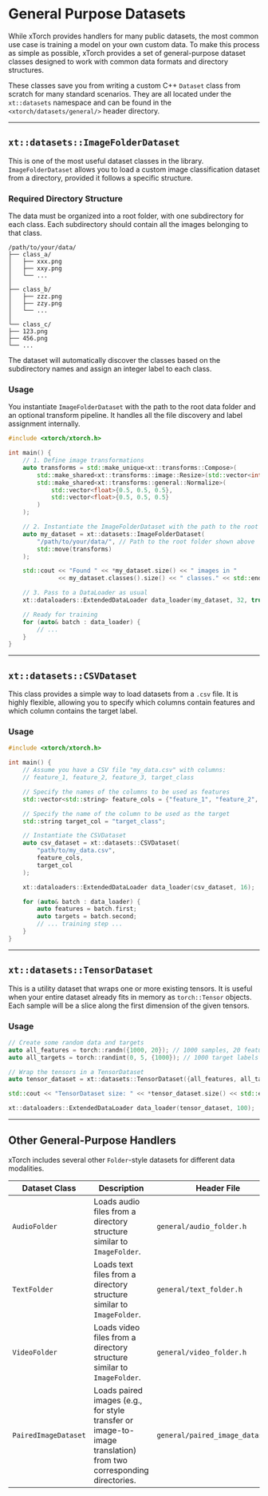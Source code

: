 # General Purpose Datasets

While xTorch provides handlers for many public datasets, the most common use case is training a model on your own custom data. To make this process as simple as possible, xTorch provides a set of general-purpose dataset classes designed to work with common data formats and directory structures.

These classes save you from writing a custom C++ `Dataset` class from scratch for many standard scenarios. They are all located under the `xt::datasets` namespace and can be found in the `<xtorch/datasets/general/>` header directory.

---

## `xt::datasets::ImageFolderDataset`

This is one of the most useful dataset classes in the library. `ImageFolderDataset` allows you to load a custom image classification dataset from a directory, provided it follows a specific structure.

### Required Directory Structure

The data must be organized into a root folder, with one subdirectory for each class. Each subdirectory should contain all the images belonging to that class.

```
/path/to/your/data/
├── class_a/
│   ├── xxx.png
│   ├── xxy.png
│   └── ...
│
├── class_b/
│   ├── zzz.png
│   ├── zzy.png
│   └── ...
│
└── class_c/
├── 123.png
├── 456.png
└── ...
```

The dataset will automatically discover the classes based on the subdirectory names and assign an integer label to each class.

### Usage

You instantiate `ImageFolderDataset` with the path to the root data folder and an optional transform pipeline. It handles all the file discovery and label assignment internally.

```cpp
#include <xtorch/xtorch.h>

int main() {
    // 1. Define image transformations
    auto transforms = std::make_unique<xt::transforms::Compose>(
        std::make_shared<xt::transforms::image::Resize>(std::vector<int64_t>{224, 224}),
        std::make_shared<xt::transforms::general::Normalize>(
            std::vector<float>{0.5, 0.5, 0.5},
            std::vector<float>{0.5, 0.5, 0.5}
        )
    );

    // 2. Instantiate the ImageFolderDataset with the path to the root directory
    auto my_dataset = xt::datasets::ImageFolderDataset(
        "/path/to/your/data/", // Path to the root folder shown above
        std::move(transforms)
    );

    std::cout << "Found " << *my_dataset.size() << " images in "
              << my_dataset.classes().size() << " classes." << std::endl;

    // 3. Pass to a DataLoader as usual
    xt::dataloaders::ExtendedDataLoader data_loader(my_dataset, 32, true);

    // Ready for training
    for (auto& batch : data_loader) {
        // ...
    }
}
```

---

## `xt::datasets::CSVDataset`

This class provides a simple way to load datasets from a `.csv` file. It is highly flexible, allowing you to specify which columns contain features and which column contains the target label.

### Usage

```cpp
#include <xtorch/xtorch.h>

int main() {
    // Assume you have a CSV file "my_data.csv" with columns:
    // feature_1, feature_2, feature_3, target_class

    // Specify the names of the columns to be used as features
    std::vector<std::string> feature_cols = {"feature_1", "feature_2", "feature_3"};

    // Specify the name of the column to be used as the target
    std::string target_col = "target_class";

    // Instantiate the CSVDataset
    auto csv_dataset = xt::datasets::CSVDataset(
        "path/to/my_data.csv",
        feature_cols,
        target_col
    );

    xt::dataloaders::ExtendedDataLoader data_loader(csv_dataset, 16);

    for (auto& batch : data_loader) {
        auto features = batch.first;
        auto targets = batch.second;
        // ... training step ...
    }
}
```

---

## `xt::datasets::TensorDataset`

This is a utility dataset that wraps one or more existing tensors. It is useful when your entire dataset already fits in memory as `torch::Tensor` objects. Each sample will be a slice along the first dimension of the given tensors.

### Usage

```cpp
// Create some random data and targets
auto all_features = torch::randn({1000, 20}); // 1000 samples, 20 features each
auto all_targets = torch::randint(0, 5, {1000}); // 1000 target labels

// Wrap the tensors in a TensorDataset
auto tensor_dataset = xt::datasets::TensorDataset({all_features, all_targets});

std::cout << "TensorDataset size: " << *tensor_dataset.size() << std::endl; // Prints 1000

xt::dataloaders::ExtendedDataLoader data_loader(tensor_dataset, 100);
```

---

## Other General-Purpose Handlers

xTorch includes several other `Folder`-style datasets for different data modalities.

| Dataset Class | Description | Header File |
|---|---|---|
| `AudioFolder` | Loads audio files from a directory structure similar to `ImageFolder`. | `general/audio_folder.h` |
| `TextFolder` | Loads text files from a directory structure similar to `ImageFolder`. | `general/text_folder.h` |
| `VideoFolder` | Loads video files from a directory structure similar to `ImageFolder`. | `general/video_folder.h` |
| `PairedImageDataset`| Loads paired images (e.g., for style transfer or image-to-image translation) from two corresponding directories. | `general/paired_image_dataset.h` |
